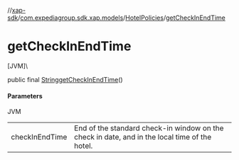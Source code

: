 //[xap-sdk](../../../index.md)/[com.expediagroup.sdk.xap.models](../index.md)/[HotelPolicies](index.md)/[getCheckInEndTime](get-check-in-end-time.md)

# getCheckInEndTime

[JVM]\

public final [String](https://docs.oracle.com/javase/8/docs/api/java/lang/String.html)[getCheckInEndTime](get-check-in-end-time.md)()

#### Parameters

JVM

| | |
|---|---|
| checkInEndTime | End of the standard check-in window on the check in date, and in the local time of the hotel. |
